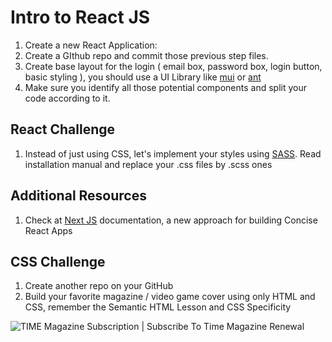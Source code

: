 # Intro to React JS

1. Create a new React Application:
2. Create a GIthub repo and commit those previous step files.
3. Create base layout for the login ( email box, password box, login button, basic styling ), you should use a UI Library like [mui](https://mui.com/) or [ant](https://ant.design/)
4. Make sure you identify all those potential components and split your code according to it.

## React Challenge
1. Instead of just using CSS, let's implement your styles using [SASS](https://sass-lang.com/). Read installation manual and replace your .css files by .scss ones

## Additional Resources
1. Check at [Next JS](https://nextjs.org/) documentation, a new approach for building Concise React Apps

## CSS Challenge
1. Create another repo on your GitHub
2. Build your favorite magazine / video game cover using only HTML and CSS, remember the Semantic HTML Lesson and CSS Specificity

 ![TIME Magazine Subscription | Subscribe To Time Magazine Renewal](https://secure.static.meredith.com/crt/store/covers/magazines/nmo/1850_l.jpg)
